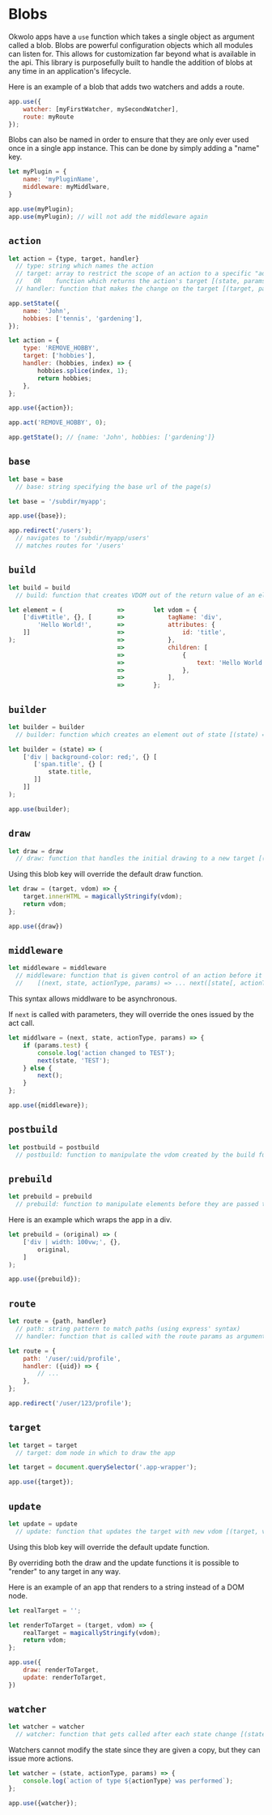 # Blobs

Okwolo apps have a `use` function which takes a single object as argument called a blob. Blobs are powerful configuration objects which all modules can listen for. This allows for customization far beyond what is available in the api. This library is purposefully built to handle the addition of blobs at any time in an application's lifecycle.

Here is an example of a blob that adds two watchers and adds a route.

````javascript
app.use({
    watcher: [myFirstWatcher, mySecondWatcher],
    route: myRoute
});
````

Blobs can also be named in order to ensure that they are only ever used once in a single app instance. This can be done by simply adding a "name" key.

````javascript
let myPlugin = {
    name: 'myPluginName',
    middleware: myMiddlware,
}

app.use(myPlugin);
app.use(myPlugin); // will not add the middleware again
````

## `action`

````javascript
let action = {type, target, handler}
  // type: string which names the action
  // target: array to restrict the scope of an action to a specific "address" in the state
  //   OR    function which returns the action's target [(state, params) => ... target]
  // handler: function that makes the change on the target [(target, params) => modifiedTarget]
````

````javascript
app.setState({
    name: 'John',
    hobbies: ['tennis', 'gardening'],
});

let action = {
    type: 'REMOVE_HOBBY',
    target: ['hobbies'],
    handler: (hobbies, index) => {
        hobbies.splice(index, 1);
        return hobbies;
    },
};

app.use({action});

app.act('REMOVE_HOBBY', 0);

app.getState(); // {name: 'John', hobbies: ['gardening']}
````

## `base`

````javascript
let base = base
  // base: string specifying the base url of the page(s)
````

````javascript
let base = '/subdir/myapp';

app.use({base});

app.redirect('/users');
  // navigates to '/subdir/myapp/users'
  // matches routes for '/users'
````

## `build`

````javascript
let build = build
  // build: function that creates VDOM out of the return value of an element [(element) => vdom]
````

````javascript
let element = (               =>        let vdom = {
    ['div#title', {}, [       =>            tagName: 'div',
        'Hello World!',       =>            attributes: {
    ]]                        =>                id: 'title',
);                            =>            },
                              =>            children: [
                              =>                {
                              =>                    text: 'Hello World!',
                              =>                },
                              =>            ],
                              =>        };
````

## `builder`

````javascript
let builder = builder
  // builder: function which creates an element out of state [(state) => element]
````

````javascript
let builder = (state) => (
    ['div | background-color: red;', {} [
       ['span.title', {} [
           state.title,
       ]]
    ]]
);

app.use(builder);
````

## `draw`

````javascript
let draw = draw
  // draw: function that handles the initial drawing to a new target [(target, vdom) => ... vdom]
````

Using this blob key will override the default draw function.

````javascript
let draw = (target, vdom) => {
    target.innerHTML = magicallyStringify(vdom);
    return vdom;
};

app.use({draw})
````

## `middleware`

````javascript
let middleware = middleware
  // middleware: function that is given control of an action before it is executed
  //    [(next, state, actionType, params) => ... next([state[, actionType[, params]]])]
````

This syntax allows middlware to be asynchronous.

If `next` is called with parameters, they will override the ones issued by the act call.

````javascript
let middlware = (next, state, actionType, params) => {
    if (params.test) {
        console.log('action changed to TEST');
        next(state, 'TEST');
    } else {
        next();
    }
};

app.use({middleware});
````

## `postbuild`

````javascript
let postbuild = postbuild
  // postbuild: function to manipulate the vdom created by the build function [(vdom) => ... vdom]
````

## `prebuild`

````javascript
let prebuild = prebuild
  // prebuild: function to manipulate elements before they are passed to build [(element) => ... element]
````

Here is an example which wraps the app in a div.

````javascript
let prebuild = (original) => (
    ['div | width: 100vw;', {},
        original,
    ]
);

app.use({prebuild});
````

## `route`

````javascript
let route = {path, handler}
  // path: string pattern to match paths (using express' syntax)
  // handler: function that is called with the route params as argument [(routeParams) => ...]
````

````javascript
let route = {
    path: '/user/:uid/profile',
    handler: ({uid}) => {
        // ...
    },
};

app.redirect('/user/123/profile');
````

## `target`

````javascript
let target = target
  // target: dom node in which to draw the app
````

````javascript
let target = document.querySelector('.app-wrapper');

app.use({target});
````

## `update`

````javascript
let update = update
  // update: function that updates the target with new vdom [(target, vdom, currentVdom) => ... vdom]
````

Using this blob key will override the default update function.

By overriding both the draw and the update functions it is possible to "render" to any target in any way.

Here is an example of an app that renders to a string instead of a DOM node.

````javascript
let realTarget = '';

let renderToTarget = (target, vdom) => {
    realTarget = magicallyStringify(vdom);
    return vdom;
};

app.use({
    draw: renderToTarget,
    update: renderToTarget,
})
````

## `watcher`

````javascript
let watcher = watcher
  // watcher: function that gets called after each state change [(state, actionType, params) => ...]
````

Watchers cannot modify the state since they are given a copy, but they can issue more actions.

````javascript
let watcher = (state, actionType, params) => {
    console.log(`action of type ${actionType} was performed`);
};

app.use({watcher});
````
